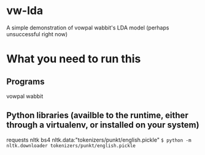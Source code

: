 # vw-lda

A simple demonstration of vowpal wabbit's LDA model (perhaps unsuccessful right now)

# What you need to run this
## Programs
vowpal wabbit 
## Python libraries (availble to the runtime, either through a virtualenv, or installed on your system)
requests
nltk
bs4
nltk.data:"tokenizers/punkt/english.pickle" 
`$ python -m nltk.downloader tokenizers/punkt/english.pickle`
